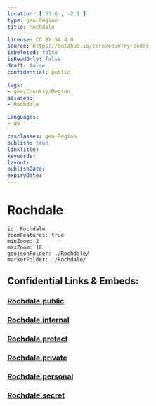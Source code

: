 ```yaml
---
location: [ 53.6 , -2.1 ] 
type: geo-Region
title: Rochdale

license: CC BY-SA 4.0
source: https://datahub.io/core/country-codes
isDeleted: false
isReadOnly: false
draft: false
confidential: public

tags:
- geo/Country/Region
aliases:
- Rochdale

Languages:
- de

cssclasses: geo-Region
publish: true
linkTitle: 
keywords: 
layout: 
publishDate: 
expiryDate: 
---
```


# Rochdale

```leaflet
id: Rochdale
zoomFeatures: true 
minZoom: 2 
maxZoom: 18
geojsonFolder: ./Rochdale/
markerFolder: ./Rochdale/
```


## Confidential Links & Embeds: 

### [Rochdale.public](/_public/\Earth\Continent\Europe\Europe~North\UK\England\Regions~England\North_West_England\Manchester,CountyRochdale.public.md) 

### [Rochdale.internal](/_internal/\Earth\Continent\Europe\Europe~North\UK\England\Regions~England\North_West_England\Manchester,CountyRochdale.internal.md) 

### [Rochdale.protect](/_protect/\Earth\Continent\Europe\Europe~North\UK\England\Regions~England\North_West_England\Manchester,CountyRochdale.protect.md) 

### [Rochdale.private](/_private/\Earth\Continent\Europe\Europe~North\UK\England\Regions~England\North_West_England\Manchester,CountyRochdale.private.md) 

### [Rochdale.personal](/_personal/\Earth\Continent\Europe\Europe~North\UK\England\Regions~England\North_West_England\Manchester,CountyRochdale.personal.md) 

### [Rochdale.secret](/_secret/\Earth\Continent\Europe\Europe~North\UK\England\Regions~England\North_West_England\Manchester,CountyRochdale.secret.md)


